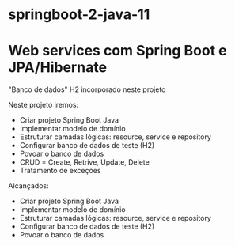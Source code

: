 # springboot-2-java-11

# Web services com Spring Boot e JPA/Hibernate

"Banco de dados" H2 incorporado neste projeto

Neste projeto iremos:
 * Criar projeto Spring Boot Java
 * Implementar modelo de domínio
 * Estruturar camadas lógicas: resource, service e repository
 * Configurar banco de dados de teste (H2)
 * Povoar o banco de dados
 * CRUD = Create, Retrive, Update, Delete
 * Tratamento de exceções

Alcançados:
   * Criar projeto Spring Boot Java
   * Implementar modelo de domínio
   * Estruturar camadas lógicas: resource, service e repository
   * Configurar banco de dados de teste (H2)
   * Povoar o banco de dados
